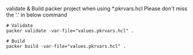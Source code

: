 
validate & Build packer project when using *.pkrvars.hcl
Please don't miss the '.' in below command
```
# Validate
packer validate -var-file="values.pkrvars.hcl" .

# Build
packer build -var-file="values.pkrvars.hcl" .
```
